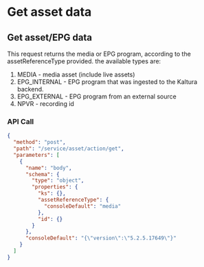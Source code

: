 <!--METADATA
{
  "summary": "Get asset data"
}
-->

# Get asset data

## Get asset/EPG data

This request returns the media or EPG program, according to the assetReferenceType provided. the available types are:
1. MEDIA - media asset (include live assets)
2. EPG_INTERNAL - EPG program that was ingested to the Kaltura backend.
3. EPG_EXTERNAL - EPG program from an external source
4. NPVR - recording id

### API Call
```json
{
  "method": "post",
  "path": "/service/asset/action/get",
  "parameters": [
    {
      "name": "body",
      "schema": {
        "type": "object",
        "properties": {
          "ks": {},
          "assetReferenceType": {
            "consoleDefault": "media"
          },
          "id": {}
        }
      },
      "consoleDefault": "{\"version\":\"5.2.5.17649\"}"
    }
  ]
}
```